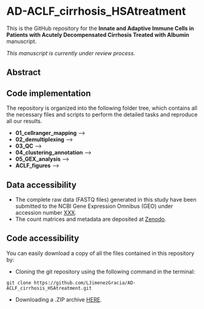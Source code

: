 # AD-ACLF_cirrhosis_HSAtreatment

This is the GitHub repository for the **Innate and Adaptive Immune Cells in Patients with Acutely Decompensated Cirrhosis Treated with Albumin** manuscript.

*This manuscript is currently under review process.*


## Abstract


## Code implementation

The repository is organized into the following folder tree, which contains all the necessary files and scripts to perform the detailed tasks and reproduce all our results.

* **01_cellranger_mapping** -->
* **02_demultiplexing** -->
* **03_QC** -->
* **04_clustering_annotation** -->
* **05_GEX_analysis** -->
* **ACLF_figures** -->


## Data accessibility

* The complete raw data (FASTQ files) generated in this study have been submitted to the NCBI Gene Expression Omnibus (GEO) under accession number [XXX]().
* The count matrices and metadata are deposited at [Zenodo](). 


## Code accessibility

You can easily download a copy of all the files contained in this repository by:

* Cloning the git repository using the following command in the terminal:

`git clone https://github.com/LJimenezGracia/AD-ACLF_cirrhosis_HSAtreatment.git`

* Downloading a .ZIP archive [HERE](https://github.com/LJimenezGracia/AD-ACLF_cirrhosis_HSAtreatment/archive/refs/heads/main.zip).
